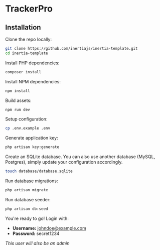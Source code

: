 # TrackerPro

## Installation

Clone the repo locally:

```sh
git clone https://github.com/inertiajs/inertia-template.git
cd inertia-template
```

Install PHP dependencies:

```sh
composer install
```

Install NPM dependencies:

```sh
npm install
```

Build assets:

```sh
npm run dev
```

Setup configuration:

```sh
cp .env.example .env
```

Generate application key:

```sh
php artisan key:generate
```

Create an SQLite database. You can also use another database (MySQL, Postgres), simply update your configuration accordingly.

```sh
touch database/database.sqlite
```

Run database migrations:

```sh
php artisan migrate
```

Run database seeder:

```sh
php artisan db:seed
```

You're ready to go! Login with:

- **Username:** johndoe@example.com
- **Password:** secret1234

*This user will also be an admin*

